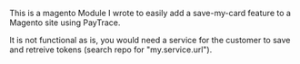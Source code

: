 This is a magento Module I wrote to easily add a save-my-card feature to a Magento site using PayTrace.

It is not functional as is, you would need a service for the customer to save and retreive tokens (search repo for "my.service.url").
